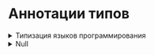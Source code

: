 # Аннотации типов


<details>
  <summary>Типизация языков программирования</summary>  
  
#
Типизация языков программирования ‌—‌ ‌это‌ ‌то,‌ ‌как‌ ‌различные‌ ‌языки‌ ‌распознают‌ ‌типы‌ ‌переменных.  

‌Языки‌ ‌программирования‌ ‌бывают‌:

<details>
  <summary>1) Нетипизированными‌ ‌(Бестиповыми)</summary>
`[Бестиповые языки программирования]` — это те, в которых отсутствует система типов данных. В таких языках переменные не имеют явных типов, и операции над данными выполняются без учета типов.  

`Преимущества:`

   - Позволяет писать на предельно низком уровне, причем компилятор (интерпретатор) не будет мешать какими-либо проверками типов; вы вольны производить любые операции над любыми видами данных
   - Получаемый код обычно более эффективен
   - Прозрачность инструкций, то есть при знании языка обычно нет сомнений, что из себя представляет тот или иной код

`Недостатки:`  

   - Сложность: могут возникнуть неудобства с представлением таких типов как списки, строки и т.д.
   - Отсутствие проверок: любые бессмысленные действия, например вычитание ссылки на список из строки будут считаться совершенно нормальными, что чревато трудноуловимыми ошибками
   - Низкий уровень абстракции: работа с любым сложным типом данных ничем не отличается от работы с числами, что конечно будет создавать много трудностей


Нетипизированные языки: Assembler, Forth, Brainfuck

#

</details>
<details>
  <summary>2) Типизированными‌</summary>

`[Типизированные языки программирования]` — это языки, в которых каждая переменная и выражение имеют определённый тип, который может быть проверен в процессе компиляции или исполнения программы.  

   - Типы определяют, какие операции могут быть выполнены с данными и как они могут взаимодействовать.

#

Типизированные языки разделяются еще на несколько категорий:  

<details>
  <summary>Статическая и динамическая типизация</summary>

`[Статическая типизация]` — это механизм в языках программирования, при котором типы переменных и выражений определяются на этапе компиляции, то есть до выполнения программы. В статически типизированных языках явно указываются типы данных. Когда тип переменной определён, его уже нельзя изменить на другой тип. 

Примеры статически типизированных языков: C, C++, Java, Haskell.

`Преимущества статической типизации:` 

   - Проверки типов происходят только один раз — на этапе компиляции
   - Скорость выполнения
   - Ускорение разработки при поддержке IDE (отсеивание вариантов, заведомо не подходящих по типу)

Пример языков статической типизации: C, Java, C#, Kotlin, Scala, GO

#

`[Динамическая типизация]` — это механизм в языках программирования, при котором типы переменных определяются во время выполнения программы. В таких языках переменная может принимать значения различных типов в разные моменты времени, и типы данных могут изменяться динамически в ходе выполнения программы.  

Примеры динамически типизированных языков: Python, JavaScript, Ruby.  

`Преимущества динамической типизации:`

   - Простота создания универсальных коллекций
   - Удобство описания обобщенных алгоритмов (например сортировка списка, которая будет работать не только со списком целых чисел, но и со списком вещественных и даже списком строк)
   - Легкость в освоении — языки с динамической типизацией обычно очень хороши для того, чтобы начать программировать

Пример языков динамической типизации: Python, JavaScript, Ruby, Julia

#

</details>
<details>
  <summary>Сильная (строгая) и слабая (нестрогая) типизация</summary>

`[Слабая (нестрогая) типизация]` — это типизация, при которой язык программирования позволяет автоматическое преобразование типов (или приведение типов) между различными типами данных. Это означает, что операции между различными типами данных могут выполняться автоматически, даже если эти типы обычно не совместимы.

Пример на JS:  

```
5‌‌ ‌‌+‌‌ ‌‌'6'‌;‌ ‌‌            //‌ ‌'56'‌ ‌
4‌‌ ‌‌*‌‌ ‌‌'3'‌;‌ ‌‌            //‌ ‌12‌ ‌
2‌‌ ‌‌+‌‌ ‌‌true‌;‌‌            //‌ ‌3‌ ‌
false‌‌ ‌-‌ ‌‌4‌;‌‌           //‌ ‌-4‌
```

`Преимущества слабой типизации:`  

1. Простота написания кода: Меньше необходимости в явных преобразованиях типов, что может упростить код.
2. Гибкость: Позволяет писать более гибкий код, который может работать с разными типами данных без дополнительных усилий.
3. Удобство использования смешанных выражений
4. Абстрагирование от типизации и сосредоточение на задаче
5. Краткость записи

`Недостатки слабой типизации:`  

1. Неожиданные ошибки: Автоматические преобразования типов могут привести к труднодиагностируемым ошибкам.
2. Трудности отладки: Ошибки, связанные с типами данных, могут проявляться только во время выполнения программы, что затрудняет их выявление и исправление.

Примеры языков слабой типизации: C, JavaScript, Visual Basic, PHP

#

`[Сильная (или строгая) типизация`] — это типизация, при которой язык программирования строго соблюдает правила работы с типами данных и не выполняет неявных преобразований между различными типами. Это означает, что любые операции над переменными различных типов требуют явного преобразования типов, и попытка выполнить операцию с несовместимыми типами вызовет ошибку.

Пример на Python: 

```
x = 10       # x — целое число
y = "5"      # y — строка

z = x + int(y)  # явное преобразование строки в целое число
```

`Преимущества сильной типизации:`  

1. Явность и предсказуемость: Код более предсказуемый и очевидный, так как все преобразования типов должны быть явными.
2. Повышенная безопасность: Снижается вероятность ошибок, связанных с неожиданными преобразованиями типов.
3. Лучший контроль над типами данных: Разработчики имеют полный контроль над типами данных, что упрощает отладку и поддержку кода.
4. Надежность: мы получаем ошибки компиляции, взамен неправильного поведения.
5. Скорость: вместо скрытых преобразований, которые могут быть довольно затратными, с сильной типизацией необходимо писать их явно, что заставляет программиста как минимум знать, что этот участок кода может быть медленным.
6. Понимание работы программы: вместо неявного приведения типов, программист пишет все сам.
7. Определенность: когда мы пишем преобразования вручную, мы точно знаем, что мы преобразуем и во что.

`Недостатки сильной типизации:`  

1. Более многословный код: Необходимость явного преобразования типов может делать код более многословным.
2. Дополнительные проверки типов: Разработчики должны быть более внимательны к типам данных, что может увеличить время разработки.  

Примеры языков сильной типизации: Java, Python, Haskell, Lisp


#

</details>
<details>
  <summary>Явная и неявная типизация</summary>

`[Явная типизация]` - означает, что тип каждой переменной указывается явно при её объявлении.  

Например:

```
# Явная типизация в C++
int x = 5;
```

`Преимущества явной типизации:`  

- Наличие у каждой функции сигнатуры (например int add(int, int)) позволяет без проблем определить, что функция делает
- Программист сразу записывает, какого типа значения могут храниться в конкретной переменной, что снимает необходимость запоминать это

Пример языков с явной типизацией: C++, D, C#, Java

#

`[Неявная типизация]` - характеризует языки, в которых тип переменной определяется автоматически на основе значения, которое ей присваивается.  

Например:

```
# Неявная типизация в Python
x = 5
```

`Преимущества неявной типизации:`  

- Сокращение записи: запись `def add(x, y)` короче, чем `int add( int x, int y)`
- Устойчивость к изменениям: если в функции временная переменная была того же типа, что и входной аргумент, то при изменении типа входного аргумента не нужно будет изменять тип временной переменной

Пример языков с явной типизацией: Python, PHP, Lua, JavaScript


#

</details>


#

</details>

#

</details>



























<details>
  <summary>Null</summary>



#

</details>












